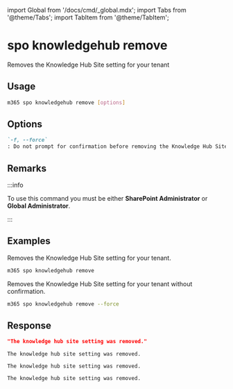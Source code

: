 <!-- DISCLAIMER: All secrets, passwords, and sensitive values in this document are examples only and not real credentials. -->
import Global from '/docs/cmd/_global.mdx';
import Tabs from '@theme/Tabs';
import TabItem from '@theme/TabItem';

# spo knowledgehub remove

Removes the Knowledge Hub Site setting for your tenant

## Usage

```sh
m365 spo knowledgehub remove [options]
```

## Options

```md definition-list
`-f, --force`
: Do not prompt for confirmation before removing the Knowledge Hub Site setting for your tenant.
```

<Global />

## Remarks

:::info

To use this command you must be either **SharePoint Administrator** or **Global Administrator**.

:::

## Examples

Removes the Knowledge Hub Site setting for your tenant.

```sh
m365 spo knowledgehub remove
```

Removes the Knowledge Hub Site setting for your tenant without confirmation.

```sh
m365 spo knowledgehub remove --force
```

## Response

<Tabs>
  <TabItem value="JSON">

  ```json
  "The knowledge hub site setting was removed."
  ```

  </TabItem>
  <TabItem value="Text">

  ```text
  The knowledge hub site setting was removed.
  ```

  </TabItem>
  <TabItem value="CSV">

  ```csv
  The knowledge hub site setting was removed.
  ```

  </TabItem>
  <TabItem value="Markdown">

  ```md
  The knowledge hub site setting was removed.
  ```

  </TabItem>
</Tabs>
